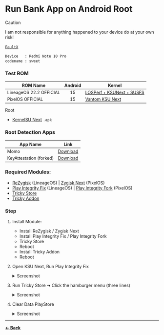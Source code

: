 <!-- <p align="center">
  <img src="https://github.com/KernelSU-Next/KernelSU-Next/blob/next/assets/kernelsu_next.png" alt="logo" width="96px" height="auto">
</p> -->

# Run Bank App on Android Root

> [!Caution]
> I am not responsible for anything happened to your device do at your own risk!
>
> [`FaultX`](https://t.me/faultx003)

```
Device   : Redmi Note 10 Pro
codename : sweet
```

### Test ROM

| ROM Name | Android | Kernel |
|-|:-:|-|
| LineageOS 22.2 OFFICIAL | 15 | [LOSPerf + KSUNext + SUSFS](https://t.me/venturplayground) |
| PixelOS OFFICIAL | 15 | [Vantom KSU Next](https://t.me/venturplayground) |

Root
- [KernelSU Next](https://github.com/KernelSU-Next/KernelSU-Next/releases/download/v1.0.7/KernelSU_Next_v1.0.7_12602-release.apk) `.apk`
<!-- - [Magisk](https://github.com/topjohnwu/Magisk/releases/download/v29.0/Magisk-v29.0.apk) -->

### Root Detection Apps

| App Name | Link |
|-|-|
| Momo | [Download](https://t.me/faultx003/140)
| KeyAttestation (forked) | [Download](https://github.com/chiteroman/KeyAttestation/releases)

### Required Modules:

- [ReZygisk](https://github.com/PerformanC/ReZygisk/releases/download/v1.0.0-rc.2/ReZygisk-v1.0.0-rc.2-release.zip) (LineageOS) | [Zygisk Next](https://github.com/Dr-TSNG/ZygiskNext/releases/download/v1.2.8/Zygisk-Next-1.2.8-512-4b5d6ad-release.zip) (PixelOS)
- [Play Integrity Fix](https://github.com/chiteroman/PlayIntegrityFix/releases/latest) (LineageOS) | [Play Integrity Fork](https://github.com/osm0sis/PlayIntegrityFork/releases) (PixelOS)
- [Tricky Store](https://github.com/5ec1cff/TrickyStore/releases/latest)
- [Tricky Addon](https://github.com/KOWX712/Tricky-Addon-Update-Target-List/releases/latest)

<!--
- [ReZygisk](https://github.com/PerformanC/ReZygisk/releases/download/v1.0.0-rc.2/ReZygisk-v1.0.0-rc.2-release.zip)
- [Play Integrity Fix](https://github.com/chiteroman/PlayIntegrityFix/releases/latest)
- [Tricky Store](https://github.com/5ec1cff/TrickyStore/releases/latest)
- [SUSFS-FOR-KERNELSU](https://github.com/sidex15/susfs4ksu-module)
- [Integrity-Box](https://t.me/MeowRedirect/690)
-->

<!--
- [Zygisk Next](https://github.com/Dr-TSNG/ZygiskNext/releases/latest)
- [Play Integrity Fix](https://github.com/chiteroman/PlayIntegrityFix/releases/latest)
- [Tricky Store](https://github.com/5ec1cff/TrickyStore/releases/latest)
- [Tricky Addon](https://github.com/KOWX712/Tricky-Addon-Update-Target-List/releases/latest)
- [SUSFS-FOR-KERNELSU](https://github.com/sidex15/susfs4ksu-module)
- [KSU Web UI](https://github.com/5ec1cff/KsuWebUIStandalone/releases/latest) ← Install `.apk`
- [Integrity-Box](https://t.me/MeowRedirect/690)
-->

### Step

1. Install Module:
   - Install ReZygisk / Zygisk Next
   - Install Play Integrity Fix / Play Integrity Fork
   - Tricky Store
   - Reboot
   - Install Tricky Addon
   - Reboot
2. Open KSU Next, Run Play Integrity Fix

   <!-- <details>
     <summary>Screenshot</summary>
     <img src="" alt="" width="50%" height="auto">
   </details> -->

   <details>
     <summary>Screenshot</summary>
     <img src="https://github.com/TriHermawan/RedmiNote10Pro/blob/main/assets/bankapps/module/Screenshot_20250523-100318_KernelSU%20Next.png" alt="" width="50%" height="auto"><img src="https://github.com/TriHermawan/RedmiNote10Pro/blob/main/assets/bankapps/module/Screenshot_20250523-100418_KernelSU%20Next.png" alt="" width="50%" height="auto">
   </details>

3. Run Tricky Store ➜ Click the hamburger menu (three lines)
   <details>
     <summary>Screenshot</summary>
     <img src="https://github.com/TriHermawan/RedmiNote10Pro/blob/main/assets/bankapps/module/Screenshot_20250523-100427_KernelSU%20Next.png" alt="" width="50%" height="auto"><img src="https://github.com/TriHermawan/RedmiNote10Pro/blob/main/assets/bankapps/module/Screenshot_20250523-100433_KernelSU%20Next.png" alt="" width="50%" height="auto"><img src="https://github.com/TriHermawan/RedmiNote10Pro/blob/main/assets/bankapps/module/Screenshot_20250523-100448_KernelSU%20Next.png" alt="" width="50%" height="auto">
   </details>

4. Clear Data PlayStore
   <details>
     <summary>Screenshot</summary>
     <img src="https://github.com/TriHermawan/RedmiNote10Pro/blob/main/assets/bankapps/module/Screenshot_20250523-085303_Settings.png" alt="" width="50%" height="auto"><img src="https://github.com/TriHermawan/RedmiNote10Pro/blob/main/assets/bankapps/module/Screenshot_20250522-150607_Play%20Integrity%20API%20Checker.png" alt="" width="50%" height="auto">
   </details>

<!--
### Pass Strong Integrity
- Install all the modules in KSU Next.
- Open KSU Next and run:
  - Play Integrity Fix
  
    <img src="https://github.com/TriHermawan/RedmiNote10Pro/blob/main/assets/bankapps/module/Screenshot_20250520-143821_KernelSU%20Next.png" alt="" width="50%" height="auto">
  - Tricky Store
 
    <img src="https://github.com/TriHermawan/RedmiNote10Pro/blob/main/assets/bankapps/module/Screenshot_20250520-143821_KernelSU%20Next-2.png" alt="" width="50%" height="auto">
   
- Tap Tricky Store ➜ Click the hamburger menu (three lines) ➜ Tap "**Set Valid Keybox**" ➜ **Save** _(Done! You now pass Strong Integrity)_.

  <img src="https://github.com/TriHermawan/RedmiNote10Pro/blob/main/assets/bankapps/module/Screenshot_20250520-143843_KernelSU%20Next.png" alt="" width="50%" height="auto"><img src="https://github.com/TriHermawan/RedmiNote10Pro/blob/main/assets/bankapps/module/Screenshot_20250520-143850_KernelSU%20Next.png" alt="" width="50%" height="auto"> -->

<!-- 
### Add VerifiedBootHash (SuSFS)
- Install and Open [KeyAttestation](https://github.com/chiteroman/KeyAttestation/releases)
- Scroll down and copy `VerifiedBootHash`
  
  <img src="https://github.com/TriHermawan/RedmiNote10Pro/blob/main/assets/bankapps/module/Screenshot_20250520-150344_Key%20Attestation.png" alt="" width="50%" height="auto">

- Paste it to: `/data/adb/VerifiedBootHash/VerifiedBootHash.txt`
- Done! -->

<!--
### App Testing

<details>
  <summary>Screenshot</summary>
  <img src="https://github.com/TriHermawan/RedmiNote10Pro/blob/main/assets/bankapps/Screenshot_20250520-071800_Key%20Attestation.png" alt="" width="50%" height="auto"><img src="https://github.com/TriHermawan/RedmiNote10Pro/blob/main/assets/bankapps/Screenshot_20250520-071823_KernelSU%20Next.png" alt="" width="50%" height="auto"><img src="https://github.com/TriHermawan/RedmiNote10Pro/blob/main/assets/bankapps/Screenshot_20250520-135213_KernelSU%20Next.png" alt="" width="50%" height="auto"><img src="https://github.com/TriHermawan/RedmiNote10Pro/blob/main/assets/bankapps/Screenshot_20250520-071856_Google%20Play%20Store.png" alt="" width="50%" height="auto"><img src="https://github.com/TriHermawan/RedmiNote10Pro/blob/main/assets/bankapps/Screenshot_20250520-071926_Google%20Play%20Store.png" alt="" width="50%" height="auto"><img src="https://github.com/TriHermawan/RedmiNote10Pro/blob/main/assets/bankapps/Screenshot_20250520-134912_Trebuchet.png" alt="" width="50%" height="auto">
</details> -->

 
---
[**← Back**](https://github.com/TriHermawan/RedmiNote10Pro/tree/main?tab=readme-ov-file#run-bank-app-on-android-root-with-kernelsu-next)


 
